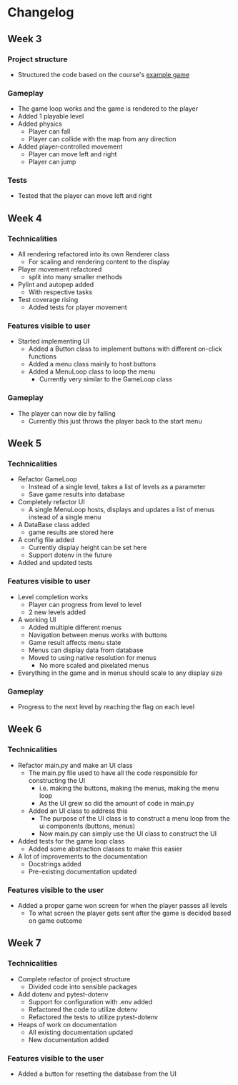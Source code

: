 # Changelog
## Week 3
### Project structure
- Structured the code based on the course's [example game](https://github.com/ohjelmistotekniikka-hy/pygame-sokoban)

### Gameplay
- The game loop works and the game is rendered to the player
- Added 1 playable level
- Added physics
  - Player can fall
  - Player can collide with the map from any direction
- Added player-controlled movement
  - Player can move left and right
  - Player can jump

### Tests
- Tested that the player can move left and right

## Week 4
### Technicalities
- All rendering refactored into its own Renderer class
  - For scaling and rendering content to the display
- Player movement refactored
  - split into many smaller methods
- Pylint and autopep added
  - With respective tasks
- Test coverage rising
  - Added tests for player movement

### Features visible to user
- Started implementing UI
  - Added a Button class to implement buttons with different on-click functions
  - Added a menu class mainly to host buttons
  - Added a MenuLoop class to loop the menu
    - Currently very similar to the GameLoop class

### Gameplay
- The player can now die by falling
  - Currently this just throws the player back to the start menu

## Week 5
### Technicalities
- Refactor GameLoop
  - Instead of a single level, takes a list of levels as a parameter
  - Save game results into database
- Completely refactor UI
  - A single MenuLoop hosts, displays and updates a list of menus instead of a single menu
- A DataBase class added
  - game results are stored here
- A config file added
  - Currently display height can be set here
  - Support dotenv in the future
- Added and updated tests

### Features visible to user
- Level completion works
  - Player can progress from level to level
  - 2 new levels added
- A working UI
  - Added multiple different menus
  - Navigation between menus works with buttons
  - Game result affects menu state
  - Menus can display data from database
  - Moved to using native resolution for menus
    - No more scaled and pixelated menus
- Everything in the game and in menus should scale to any display size

### Gameplay
- Progress to the next level by reaching the flag on each level

## Week 6
### Technicalities
- Refactor main.py and make an UI class
  - The main.py file used to have all the code responsible for constructing the UI
    - i.e. making the buttons, making the menus, making the menu loop
    - As the UI grew so did the amount of code in main.py
  - Added an UI class to address this
    - The purpose of the UI class is to construct a menu loop from the ui components (buttons, menus)
    - Now main.py can simply use the UI class to construct the UI
- Added tests for the game loop class
  - Added some abstraction classes to make this easier
- A lot of improvements to the documentation
  - Docstrings added
  - Pre-existing documentation updated

### Features visible to the user
- Added a proper game won screen for when the player passes all levels
  - To what screen the player gets sent after the game is decided based on game outcome

## Week 7
### Technicalities
- Complete refactor of project structure
  - Divided code into sensible packages
- Add dotenv and pytest-dotenv
  - Support for configuration with .env added
  - Refactored the code to utilize dotenv
  - Refactored the tests to utilize pytest-dotenv
- Heaps of work on documentation
  - All existing documentation updated
  - New documentation added

### Features visible to the user
- Added a button for resetting the database from the UI
